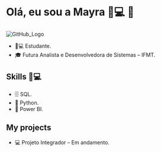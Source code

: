 # **Olá, eu sou a Mayra** 👩💻 👋 
###
![GitHub_Logo](may_git.png)

* 👩💻 Estudante.
* 🎓 Futura Analista e Desenvolvedora de Sistemas – IFMT.

## Skills 👩💻
* 🗄 SQL.
* 🐍 Python.
* 🧮 Power BI.

## **My projects**
* 💻 Projeto Integrador – Em andamento.
